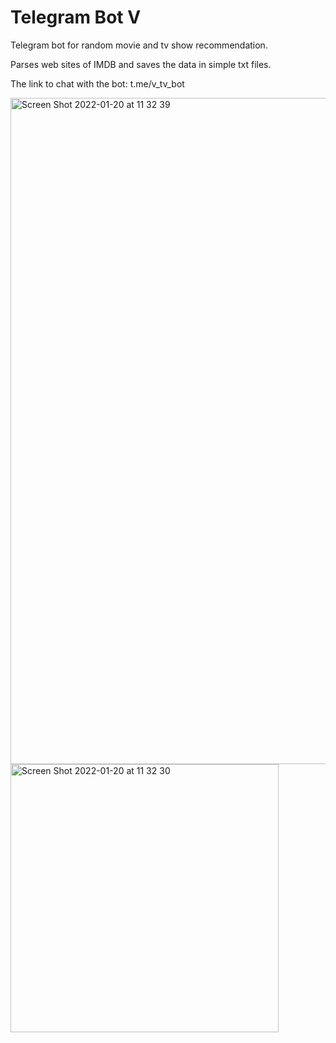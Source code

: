 # Telegram Bot V
Telegram bot for random movie and tv show recommendation.


Parses web sites of IMDB and saves the data in simple txt files.


The link to chat with the bot:
t.me/v_tv_bot


<img width="1066" alt="Screen Shot 2022-01-20 at 11 32 39" src="https://user-images.githubusercontent.com/36200906/150302121-b86c2796-96a4-40b8-99c7-eee427c45dbf.png">


<img width="429" alt="Screen Shot 2022-01-20 at 11 32 30" src="https://user-images.githubusercontent.com/36200906/150302127-1bb61932-6e58-449f-8303-388a7cde7e09.png">
